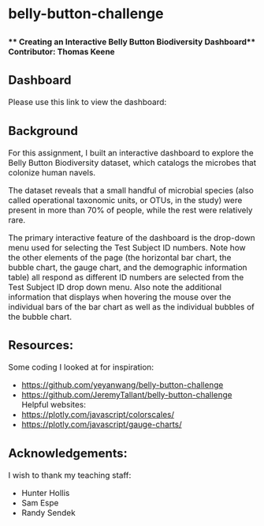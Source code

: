 # belly-button-challenge

<font size="3">** Creating an Interactive Belly Button Biodiversity Dashboard**  
**Contributor:** Thomas Keene
---
## Dashboard
Please use this link to view the dashboard: 

## Background
For this assignment, I built an interactive dashboard to explore the Belly Button Biodiversity dataset, which catalogs the microbes that colonize human navels.

The dataset reveals that a small handful of microbial species (also called operational taxonomic units, or OTUs, in the study) were present in more than 70% of people, while the rest were relatively rare.

The primary interactive feature of the dashboard is the drop-down menu used for selecting the Test Subject ID numbers. Note how the other elements of the page (the horizontal bar chart, the bubble chart, the gauge chart, and the demographic information table) all respond as different ID numbers are selected from the Test Subject ID drop down menu. Also note the additional information that displays when hovering the mouse over the individual bars of the bar chart as well as the individual bubbles of the bubble chart.

## Resources:
Some coding I looked at for inspiration:
- https://github.com/yeyanwang/belly-button-challenge
- https://github.com/JeremyTallant/belly-button-challenge
Helpful websites:
- https://plotly.com/javascript/colorscales/
- https://plotly.com/javascript/gauge-charts/

## Acknowledgements:
I wish to thank my teaching staff:
- Hunter Hollis
- Sam Espe
- Randy Sendek
